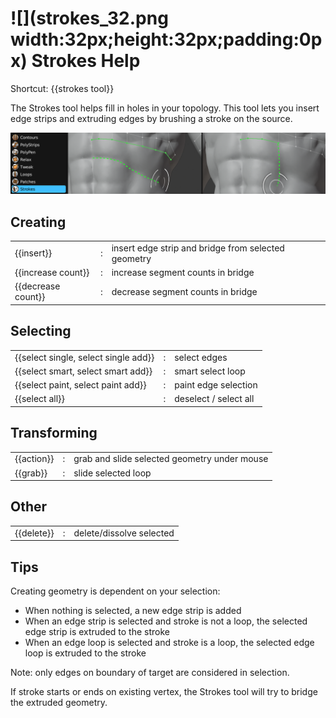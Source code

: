 # ![](strokes_32.png width:32px;height:32px;padding:0px) Strokes Help 

Shortcut: {{strokes tool}}


The Strokes tool helps fill in holes in your topology.
This tool lets you insert edge strips and extruding edges by brushing a stroke on the source.

![](help_strokes.png)

## Creating

|  |  |  |
| --- | --- | --- |
| {{insert}}         | : | insert edge strip and bridge from selected geometry |
| {{increase count}} | : | increase segment counts in bridge |
| {{decrease count}} | : | decrease segment counts in bridge |


## Selecting

|  |  |  |
| --- | --- | --- |
| {{select single, select single add}} | : | select edges |
| {{select smart, select smart add}}   | : | smart select loop |
| {{select paint, select paint add}}   | : | paint edge selection |
| {{select all}}                       | : | deselect / select all |


## Transforming

|  |  |  |
| --- | --- | --- |
| {{action}}        | : | grab and slide selected geometry under mouse |
| {{grab}}          | : | slide selected loop |

## Other

|  |  |  |
| --- | --- | --- |
| {{delete}}         | : | delete/dissolve selected |


## Tips

Creating geometry is dependent on your selection:

- When nothing is selected, a new edge strip is added
- When an edge strip is selected and stroke is not a loop, the selected edge strip is extruded to the stroke
- When an edge loop is selected and stroke is a loop, the selected edge loop is extruded to the stroke

Note: only edges on boundary of target are considered in selection.

If stroke starts or ends on existing vertex, the Strokes tool will try to bridge the extruded geometry.
